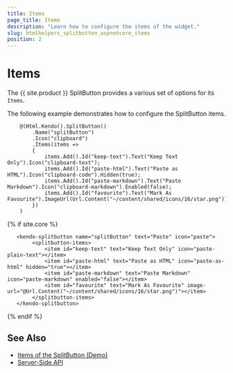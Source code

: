 ```yaml
---
title: Items
page_title: Items
description: "Learn how to configure the items of the widget."
slug: htmlhelpers_splitbutton_aspnetcore_items
position: 2
---
```


# Items

The {{ site.product }} SplitButton provides a various set of options for its `Items`.

The following example demonstrates how to configure the SplitButton items.

```HtmlHelper
    @(Html.Kendo().SplitButton()
        .Name("splitButton")
        .Icon("clipboard")
        .Items(items =>
        {
            items.Add().Id("keep-text").Text("Keep Text Only").Icon("clipboard-text");
            items.Add().Id("paste-html").Text("Paste as HTML").Icon("clipboard-code").Hidden(true);
            items.Add().Id("paste-markdown").Text("Paste Markdown").Icon("clipboard-markdown").Enabled(false);
            items.Add().Id("favourite").Text("Mark As Favourite").ImageUrl(Url.Content("~/content/shared/icons/16/star.png"));
        })
    )
```
{% if site.core %}
```TagHelper
   <kendo-splitbutton name="splitButton" text="Paste" icon="paste">
        <splitbutton-items>
            <item id="keep-text" text="Keep Text Only" icon="paste-plain-text"></item>
            <item id="paste-html" text="Paste as HTML" icon="paste-as-html" hidden="true"></item>
            <item id="paste-markdown" text="Paste Markdown" icon="paste-markdown" enabled="false"></item>
            <item id="favourite" text="Mark As Favourite" image-url="@Url.Content("~/content/shared/icons/16/star.png")"></item>
        </splitbutton-items>
   </kendo-splitbutton>
```
{% endif %}

## See Also

* [Items of the SplitButton (Demo)](https://demos.telerik.com/{{site.platform}}/splitbutton/items)
* [Server-Side API](/api/splitbutton)